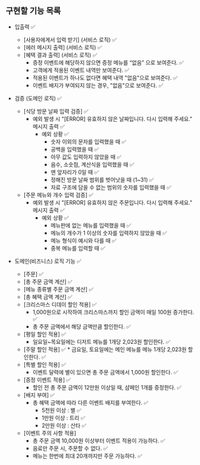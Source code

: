 ## 구현할 기능 목록
* 입출력 ✅
    * [사용자에게서 입력 받기] (서비스 로직) ✅
    * [에러 메시지 출력] (서비스 로직) ✅
    * [혜택 결과 출력] (서비스 로직) ✅
      * 증정 이벤트에 해당하지 않으면 증정 메뉴를 “없음” 으로 보여준다. ✅
      * 고객에게 적용된 이벤트 내역만 보여준다. ✅
      * 적용된 이벤트가 하나도 없다면 혜택 내역 "없음"으로 보여준다. ✅
      * 이벤트 배지가 부여되지 않는 경우, "없음"으로 보여준다. ✅



* 검증 (도메인 로직) ✅
    * [식당 방문 날짜 입력 검증] ✅
      * 예외 발생 시 "[ERROR] 유효하지 않은 날짜입니다. 다시 입력해 주세요." 메시지 출력 ✅
          * 예외 상황 ✅
            * 숫자 이외의 문자를 입력했을 때 ✅
            * 공백을 입력했을 때 ✅
            * 아무 값도 입력하지 않았을 때 ✅
            * 음수, 소숫점, 계산식을 입력했을 때 ✅
            * 맨 앞자리가 0일 때 ✅
            * 정해진 방문 날짜 범위를 벗어낫을 때 (1~31) ✅
            * 자료 구조에 담을 수 없는 범위의 숫자를 입력했을 때 ✅
    * [주문 메뉴와 개수 입력 검증] ✅
      * 예외 발생 시 "[ERROR] 유효하지 않은 주문입니다. 다시 입력해 주세요." 메시지 출력 ✅
          * 예외 상황 ✅
            * 메뉴판에 없는 메뉴를 입력했을 때 ✅
            * 메뉴의 개수가 1 이상의 숫자를 입력하지 않았을 때 ✅
            * 메뉴 형식이 예시와 다를 때 ✅
            * 중복 메뉴를 입력할 때 ✅


* 도메인(비즈니스) 로직 기능 ✅
    * [주문] ✅
    * [총 주문 금액 계산] ✅
    * [메뉴 종류별 주문 금액 계산] ✅
    * [총 혜택 금액 계산] ✅
    * [크리스마스 디데이 할인 적용] ✅
        * 1,000원으로 시작하여  크리스마스까지 할인 금액이 매일 100원 증가한다. ✅
        * 총 주문 금액에서 해당 금액만큼 할인한다. ✅
    * [평일 할인 적용] ✅
        * 일요일~목요일에는 디저트 메뉴를 1개당 2,023원 할인한다. ✅
    * [주말 할인 적용] ✅
            * 금요일, 토요일에는 메인 메뉴를 메뉴 1개당 2,023원 할인한다. ✅
    * [특별 할인 적용] ✅
        * 이벤트 달력에 별이 있으면 총 주문 금액에서 1,000원 할인한다. ✅
    * [증정 이벤트 적용] ✅
        * 할인 전 총 주문 금액이 12만원 이상일 때, 샴페인 1개를 증정한다. ✅
    * [배지 부여] ✅
        * 총 혜택 금액에 따라 다른 이벤트 배지를 부여한다. ✅
            * 5천원 이상 : 별 ✅
            * 1만원 이상 : 트리 ✅
            * 2만원 이상 : 산타 ✅
    * [이벤트 주의 사항 적용]
        * 총 주문 금액 10,000원 이상부터 이벤트 적용이 가능하다. ✅
        * 음료만 주문 시, 주문할 수 없다. ✅
        * 메뉴는 한번에 최대 20개까지만 주문 가능하다. ✅